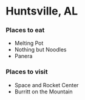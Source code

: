 # Huntsville, AL

### Places to eat

- Melting Pot
- Nothing but Noodles
- Panera

### Places to visit

- Space and Rocket Center
- Burritt on the Mountain
